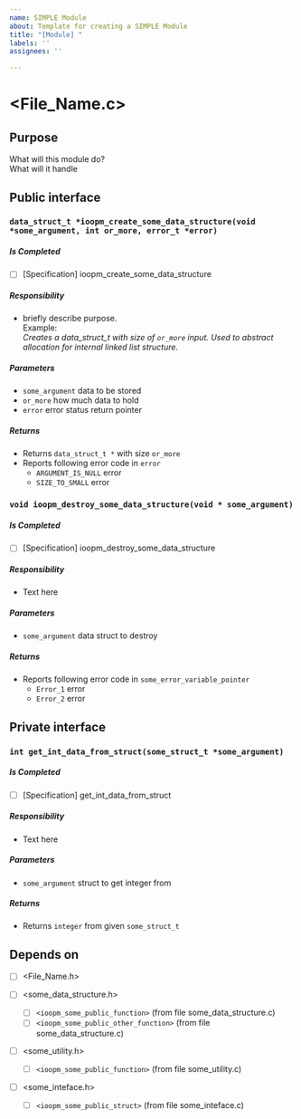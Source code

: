 ```yaml
---
name: SIMPLE Module
about: Template for creating a SIMPLE Module
title: "[Module] "
labels: ''
assignees: ''

---
```


# <File_Name.c>

## Purpose
What will this module do?  
What will it handle



## Public interface   


### `data_struct_t *ioopm_create_some_data_structure(void *some_argument, int or_more, error_t *error)`
##### Is Completed
- [ ] [Specification] ioopm_create_some_data_structure

##### Responsibility
- briefly describe purpose.  
Example:  
_Creates a data_struct_t with size of `or_more` input. Used to abstract allocation for internal linked list structure._

##### Parameters
- `some_argument` data to be stored
- `or_more` how much data to hold
- `error` error status return pointer


##### Returns
- Returns `data_struct_t *` with size `or_more`
- Reports following error code in `error`
  - `ARGUMENT_IS_NULL` error
  - `SIZE_TO_SMALL` error


### `void ioopm_destroy_some_data_structure(void * some_argument)`
##### Is Completed
- [ ] [Specification] ioopm_destroy_some_data_structure

##### Responsibility
- Text here

##### Parameters
- `some_argument` data struct to destroy

##### Returns
- Reports following error code in `some_error_variable_pointer`
  - `Error_1` error
  - `Error_2` error



## Private interface

### `int get_int_data_from_struct(some_struct_t *some_argument)`
##### Is Completed
- [ ] [Specification] get_int_data_from_struct

##### Responsibility  
- Text here

##### Parameters
- `some_argument` struct to get integer from

##### Returns
- Returns `integer` from given `some_struct_t`


## Depends on
- [ ] <File_Name.h>

- [ ] <some_data_structure.h>  
  - [ ] `<ioopm_some_public_function>` (from file some_data_structure.c)
  - [ ]  `<ioopm_some_public_other_function>` (from file some_data_structure.c)  

- [ ] <some_utility.h>
  - [ ] `<ioopm_some_public_function>` (from file some_utility.c)  

- [ ] <some_inteface.h>
  - [ ]  `<ioopm_some_public_struct>` (from file some_inteface.c)
